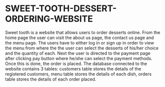 # SWEET-TOOTH-DESSERT-ORDERING-WEBSITE

Sweet tooth is a website that allows users to order desserts online. From the home page the user can visit the about us page, the contact us page and the menu page. The users have to either log in or sign up in order to view the menu from where the the user can select the desserts of his/her choice and the quantity of each. Next the user is directed to the payment page after clicking pay button where he/she can select the payment methods. Once this is done, the order is placed. 
The database connected to the website contains 3 tables: customers table stores the details of the registered customers, menu table stores the details of each dish, orders table stores the details of each order placed.
